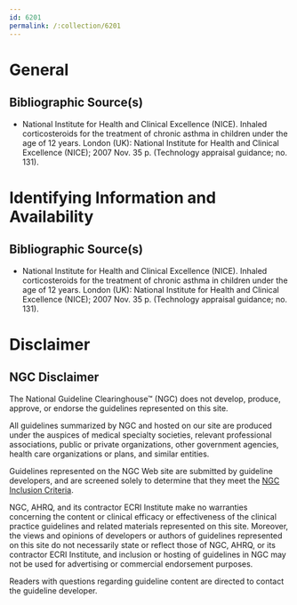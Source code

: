```yaml
---
id: 6201
permalink: /:collection/6201
---
```


# General

## Bibliographic Source(s)

- National Institute for Health and Clinical Excellence (NICE). Inhaled corticosteroids for the treatment of chronic asthma in children under the age of 12 years. London (UK): National Institute for Health and Clinical Excellence (NICE); 2007 Nov. 35 p. (Technology appraisal guidance; no. 131).

# Identifying Information and Availability

## Bibliographic Source(s)

- National Institute for Health and Clinical Excellence (NICE). Inhaled corticosteroids for the treatment of chronic asthma in children under the age of 12 years. London (UK): National Institute for Health and Clinical Excellence (NICE); 2007 Nov. 35 p. (Technology appraisal guidance; no. 131).

# Disclaimer

## NGC Disclaimer

The National Guideline Clearinghouse™ (NGC) does not develop, produce, approve, or endorse the guidelines represented on this site.

All guidelines summarized by NGC and hosted on our site are produced under the auspices of medical specialty societies, relevant professional associations, public or private organizations, other government agencies, health care organizations or plans, and similar entities.

Guidelines represented on the NGC Web site are submitted by guideline developers, and are screened solely to determine that they meet the [NGC Inclusion Criteria](/help-and-about/summaries/inclusion-criteria).

NGC, AHRQ, and its contractor ECRI Institute make no warranties concerning the content or clinical efficacy or effectiveness of the clinical practice guidelines and related materials represented on this site. Moreover, the views and opinions of developers or authors of guidelines represented on this site do not necessarily state or reflect those of NGC, AHRQ, or its contractor ECRI Institute, and inclusion or hosting of guidelines in NGC may not be used for advertising or commercial endorsement purposes.

Readers with questions regarding guideline content are directed to contact the guideline developer.

